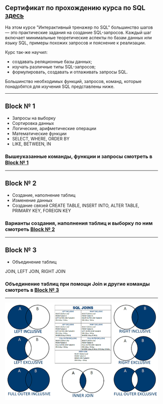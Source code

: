 ## Сертификат по прохождению курса по SQL [здесь](https://github.com/AndreiBra/SQL/blob/main/stepik-certificate-63054-SQL.pdf)

На этом курсе "Интерактивный тренажер по SQL" большинство шагов — это практические задания на создание SQL-запросов. Каждый шаг включает минимальные теоретические аспекты по базам данных или языку SQL, примеры похожих запросов и пояснение к реализации.

Курс так-же научил:
* создавать реляционные базы данных;
* изучать различные типы SQL-запросов;
* формулировать, создавать и отлаживать запросы SQL.
 
Большинство необходимых функций, запросов, команд, которые понадобятся для изучения SQL представлены ниже.

 ---
 
 ## Block № 1
 
* Запросы на выборку
* Сортировка данных
* Логические, арифметические операции
* Математические функции
* SELECT, WHERE, ORDER BY
* LIKE, BETWEEN, IN

### Вышеуказанные команды, функции и запросы смотреть в [Block № 1](https://github.com/AndreiBra/SQL/blob/main/Block%20№%201)

---
 ## Block № 2
 
* Создание, наполнение таблиц
* Изменение данных
* Создание связей
CREATE TABLE, INSERT INTO, ALTER TABLE, PRIMARY KEY, FOREIGN KEY

### Варианты создания, наполнения таблиц и выборку по ним смотреть [Block № 2](https://github.com/AndreiBra/SQL/blob/main/Block%20№%202.sql)


---

 ## Block № 3
 
* Объединение таблиц

JOIN, LEFT JOIN, RIGHT JOIN

### Объединение таблиц при помощи Join и другие команды смотреть в [Block № 3](https://github.com/AndreiBra/SQL/blob/main/Block%20№%203.sql)

___
![Графическое объединение таблиц JOIN](https://github.com/AndreiBra/SQL/blob/main/SQL%20JOINS.png)
